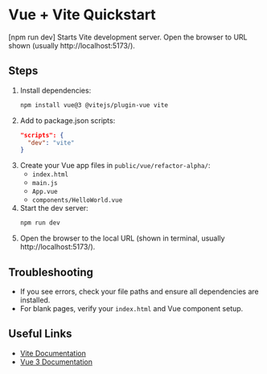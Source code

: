 # Vue + Vite Quickstart

[npm run dev] Starts Vite development server. Open the browser to URL shown (usually http://localhost:5173/).

## Steps

1. Install dependencies:
   ```sh
   npm install vue@3 @vitejs/plugin-vue vite
   ```
2. Add to package.json scripts:
   ```json
   "scripts": {
     "dev": "vite"
   }
   ```
3. Create your Vue app files in `public/vue/refactor-alpha/`:
   - `index.html`
   - `main.js`
   - `App.vue`
   - `components/HelloWorld.vue`
4. Start the dev server:
   ```sh
   npm run dev
   ```
5. Open the browser to the local URL (shown in terminal, usually http://localhost:5173/).

## Troubleshooting

- If you see errors, check your file paths and ensure all dependencies are installed.
- For blank pages, verify your `index.html` and Vue component setup.

## Useful Links

- [Vite Documentation](https://vitejs.dev/)
- [Vue 3 Documentation](https://vuejs.org/)

